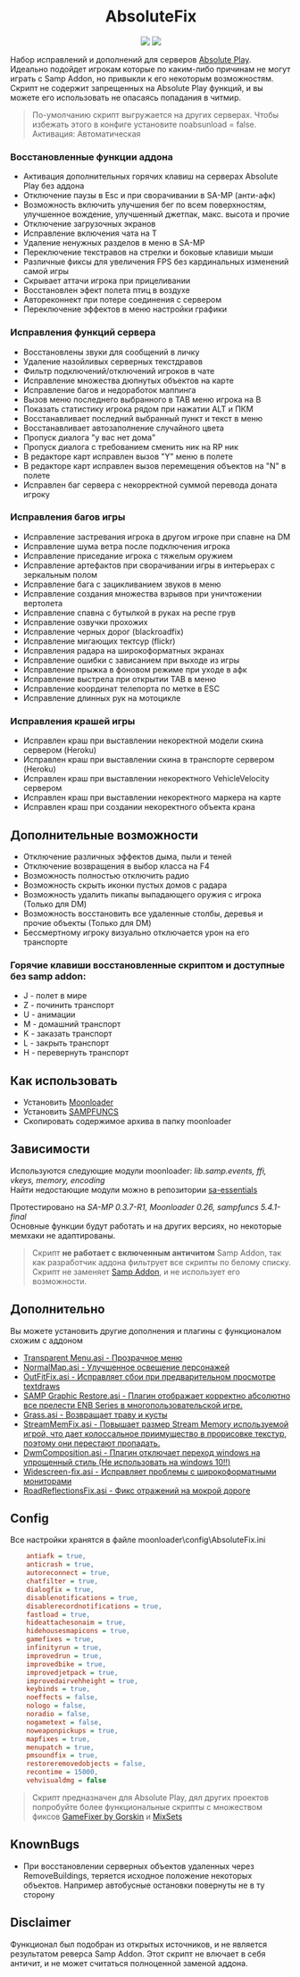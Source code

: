 <h1 align="center">AbsoluteFix</h1>
<p align="center">
    <img src="https://img.shields.io/badge/made%20for-GTA%20SA--MP-blue" >
    <img src="https://img.shields.io/badge/Server-Absolute%20Play-red">
</p>

Набор исправлений и дополнений для серверов [Absolute Play](https://sa-mp.ru/).  
Идеально подойдет игрокам которые по каким-либо причинам не могут играть с Samp Addon, но привыкли к его некоторым возможностям.  
Скрипт не содержит запрещенных на Absolute Play функций, и вы можете его использовать не опасаясь попадания в читмир.  

> По-умолчанию скрипт выгружается на других серверах. Чтобы избежать этого в конфиге установите noabsunload = false.  
Активация: Автоматическая

### Восстановленные функции аддона
* Активация дополнительных горячих клавиш на серверах Absolute Play без аддона
* Отключение паузы в Esc и при сворачивании в SA-MP (анти-афк)
* Возможность включить улучшения бег по всем поверхностям, улучшенное вождение, улучшенный джетпак, макс. высота и прочие
* Отключение загрузочных экранов
* Исправление включения чата на T
* Удаление ненужных разделов в меню в SA-MP
* Переключение текстравов на стрелки и боковые клавиши мыши
* Различные фиксы для увеличения FPS без кардинальных изменений самой игры
* Скрывает аттачи игрока при прицеливании
* Восстановлен эфект полета птиц в воздухе
* Автореконнект при потере соединения с сервером
* Переключение эффектов в меню настройки графики

### Исправления функций сервера
* Восстановлены звуки для сообщений в личку
* Удаление назойливых серверных текстдравов
* Фильтр подключений/отключений игроков в чате
* Исправление множества дюпнутых объектов на карте
* Исправление багов и недоработок маппинга
* Вызов меню последнего выбранного в TAB меню игрока на B
* Показать статистику игрока рядом при нажатии ALT и ПКМ
* Восстанавливает последний выбранный пункт и текст в меню
* Восстанавливает автозаполнение случайного цвета
* Пропуск диалога "у вас нет дома"
* Пропуск диалога с требованием сменить ник на RP ник
* В редакторе карт исправлен вызов "Y" меню в полете
* В редакторе карт исправлен вызов перемещения объектов на "N" в полете
* Исправлен баг сервера с некорректной суммой перевода доната игроку

### Исправления багов игры
* Исправление застревания игрока в другом игроке при спавне на DM
* Исправление шума ветра после подключения игрока
* Исправление приседание игрока с тяжелым оружием
* Исправление артефактов при сворачивании игры в интерьерах с зеркальным полом
* Исправление бага с зацикливанием звуков в меню
* Исправление создания множества взрывов при уничтожении вертолета
* Исправление спавна с бутылкой в руках на респе грув
* Исправление озвучки прохожих
* Исправление черных дорог (blackroadfix)
* Исправление мигающих тектсур (flickr)
* Исправления радара на широкоформатных экранах
* Исправление ошибки с зависанием при выходе из игры
* Исправление прыжка в фоновом режиме при уходе в афк
* Исправление выстрела при открытии TAB в меню
* Исправление координат телепорта по метке в ESC
* Исправление длинных рук на мотоцикле

### Исправления крашей игры
* Исправлен краш при выставлении некоректной модели скина сервером (Heroku)
* Исправлен краш при выставлении скина в транспорте сервером (Heroku)
* Исправлен краш при выставлении некоректного VehicleVelocity сервером
* Исправлен краш при выставлении некоректного маркера на карте
* Исправлен краш при создании некоректного объекта крана

## Дополнительные возможности
* Отключение различных эффектов дыма, пыли и теней
* Отключение возвращения в выбор класса на F4
* Возможность полностью отключить радио
* Возможность скрыть иконки пустых домов с радара
* Возможность удалить пикапы выпадающего оружия с игрока (Только для DM)
* Возможность восстановить все удаленные столбы, деревья и прочие объекты (Только для DM)
* Бессмертному игроку визуально отключается урон на его транспорте

### Горячие клавиши восстановленные скриптом и доступные без samp addon:
* J - полет в мире
* Z - починить транспорт
* U - анимации
* M - домашний транспорт
* K - заказать транспорт
* L - закрыть транспорт
* H - перевернуть транспорт

## Как использовать
- Установить [Moonloader](https://www.blast.hk/threads/13305/)  
- Установить [SAMPFUNCS](https://www.blast.hk/threads/17/)  
- Скопировать содержимое архива в папку moonloader  

## Зависимости
Используются следующие модули moonloader: *lib.samp.events, ffi, vkeys, memory, encoding*  
Найти недостающие модули можно в репозитории [sa-essentials](https://github.com/ins1x/sa-essentials)

Протестировано на *SA-MP 0.3.7-R1, Moonloader 0.26, sampfuncs 5.4.1-final*  
Основные функции будут работать и на других версиях, но некоторые мемхаки не адаптированы.

> Скрипт **не работает с включенным античитом** Samp Addon, так как разработчик аддона фильтрует все скрипты по белому списку. Скрипт не заменяет [Samp Addon](https://sa-mp.ru/sampaddon), и не использует его возможности. 

## Дополнительно
Вы можете установить другие дополнения и плагины с функционалом схожим с аддоном  

* [Transparent Menu.asi - Прозрачное меню](https://libertycity.ru/files/gta-san-andreas/96340-transparent-menu.html)
* [NormalMap.asi - Улучшенное освещение персонажей](https://www.blast.hk/threads/19173/)
* [OutFitFix.asi - Исправляет сбои при предварительном просмотре textdraws](https://gtaforums.com/topic/759412-relsa-fixes-for-normalmapweapons-outfit-and-shell/)
* [SAMP Graphic Restore.asi - Плагин отображает корректно абсолютно все прелести ENB Series в многопользовательской игре.](https://www.blast.hk/threads/25150/)
* [Grass.asi - Возвращает траву и кусты](https://libertycity.net/files/gta-san-andreas/96677-samp-grass.html)
* [StreamMemFix.asi - Повышает размер Stream Memory используемой игрой, что дает колоссальное приимущество в прорисовке текстур, поэтому они перестают пропадать.](https://libertycity.ru/files/gta-san-andreas/31883-sa-streammemfix-2.2.html)
* [DwmComposition.asi - Плагин отключает переход windows на упрощенный стиль (Не использовать на windows 10!!)](https://www.blast.hk/threads/13368/)
* [Widescreen-fix.asi - Исправляет проблемы с широкоформатными мониторами](https://gamemodding.com/ru/gta-san-andreas/others/45270-widescreen-fix.html)
* [RoadReflectionsFix.asi - Фикс отражений на мокрой дороге](https://www.gtagarage.com/mods/show.php?id=22398)

## Config
Все настройки хранятся в файле moonloader\config\AbsoluteFix.ini  
```INI
    antiafk = true,
    anticrash = true,
    autoreconnect = true,
    chatfilter = true,
    dialogfix = true,
    disablenotifications = true,
    disablerecordnotifications = true,
    fastload = true,
    hideattachesonaim = true,
    hidehousesmapicons = true,
    gamefixes = true,
    infinityrun = true,
    improvedrun = true,
    improvedbike = true,
    improvedjetpack = true,
    improvedairvehheight = true,
    keybinds = true,
    noeffects = false,
    nologo = false,
    noradio = false,
    nogametext = false,
    noweaponpickups = true,
    mapfixes = true,
    menupatch = true,
    pmsoundfix = true,
    restoreremovedobjects = false,
    recontime = 15000,
    vehvisualdmg = false
```

> Скрипт предназначен для Absolute Play, дял других проектов попробуйте более функциональные скрипты с множеством фиксов
[GameFixer by Gorskin](https://vk.com/@gorskinscripts-gamefixer-obnovlenie-30)
и [MixSets](https://www.mixmods.com.br/2022/03/sa-mixsets/)

## KnownBugs
* При восстановлении серверных объектов удаленных через RemoveBuildings, теряется исходное положение некоторых объектов. Например автобусные остановки повернуты не в ту сторону

## Disclaimer
Функционал был подобран из открытых источников, и не является результатом реверса Samp Addon.
Этот скрипт не влючает в себя античит, и не может считаться полноценной заменой аддона.